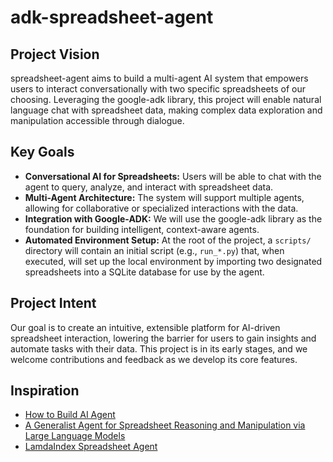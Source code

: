 # adk-spreadsheet-agent

## Project Vision

spreadsheet-agent aims to build a multi-agent AI system that empowers users to interact conversationally with two specific spreadsheets of our choosing. Leveraging the google-adk library, this project will enable natural language chat with spreadsheet data, making complex data exploration and manipulation accessible through dialogue.

## Key Goals

- **Conversational AI for Spreadsheets:** Users will be able to chat with the agent to query, analyze, and interact with spreadsheet data.
- **Multi-Agent Architecture:** The system will support multiple agents, allowing for collaborative or specialized interactions with the data.
- **Integration with Google-ADK:** We will use the google-adk library as the foundation for building intelligent, context-aware agents.
- **Automated Environment Setup:** At the root of the project, a `scripts/` directory will contain an initial script (e.g., `run_*.py`) that, when executed, will set up the local environment by importing two designated spreadsheets into a SQLite database for use by the agent.

## Project Intent

Our goal is to create an intuitive, extensible platform for AI-driven spreadsheet interaction, lowering the barrier for users to gain insights and automate tasks with their data. This project is in its early stages, and we welcome contributions and feedback as we develop its core features.

## Inspiration

- [How to Build AI Agent](https://github.com/proflead/how-to-build-ai-agent)
- [A Generalist Agent for Spreadsheet Reasoning and Manipulation via Large Language Models](https://sheetagent.github.io/)
- [LamdaIndex Spreadsheet Agent](https://www.llamaindex.ai/blog/introducing-the-spreadsheet-agent-in-private-preview)
